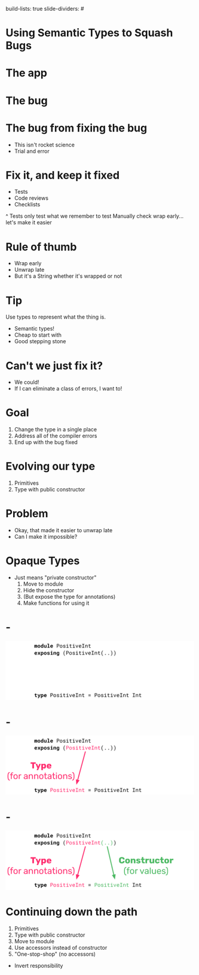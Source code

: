 build-lists: true
slide-dividers: #

# Using Semantic Types to Squash Bugs

# The app

# The bug

# The bug from fixing the bug

- This isn't rocket science
- Trial and error

# Fix it, and keep it fixed

- Tests
- Code reviews
- Checklists

^ Tests only test what we remember to test
Manually check wrap early...
let's make it easier

# Rule of thumb

- Wrap early
- Unwrap late
- But it's a String whether it's wrapped or not

# Tip

Use types to represent what the thing is.

- Semantic types!
- Cheap to start with
- Good stepping stone

# Can't we just fix it?

- We could!
- If I can eliminate a class of errors, I want to!

# Goal

1. Change the type in a single place
1. Address all of the compiler errors
1. End up with the bug fixed

# Evolving our type

1. Primitives
1. Type with public constructor

# Problem

- Okay, that made it easier to unwrap late
- Can I make it impossible?

# Opaque Types

- Just means "private constructor"
  1. Move to module
  1. Hide the constructor
  1. (But expose the type for annotations)
  1. Make functions for using it

# -

![fit](./img/opaque-types-1.png)

# -

![fit](./img/opaque-types-2.png)

# -

![fit](./img/opaque-types-3.png)

# Continuing down the path

1. Primitives
1. Type with public constructor
1. Move to module
1. Use accessors instead of constructor
1. "One-stop-shop" (no accessors)

- Invert responsibility

